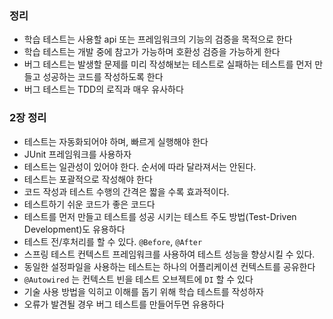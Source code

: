 ### 정리
- 학습 테스트는 사용할 api 또는 프레임워크의 기능의 검증을 목적으로 한다
- 학습 테스트는 개발 중에 참고가 가능하며 호환성 검증을 가능하게 한다
- 버그 테스트는 발생할 문제를 미리 작성해보는 테스트로 실패하는 테스트를 먼저 만들고 성공하는 코드를 작성하도록 한다
- 버그 테스트는 TDD의 로직과 매우 유사하다


### 2장 정리
- 테스트는 자동화되어야 하며, 빠르게 실행해야 한다
- JUnit 프레임워크를 사용하자
- 테스트는 일관성이 있어야 한다. 순서에 따라 달라져서는 안된다.
- 테스트는 포괄적으로 작성해야 한다 
- 코드 작성과 테스트 수행의 간격은 짧을 수록 효과적이다.
- 테스트하기 쉬운 코드가 좋은 코드다
- 테스트를 먼저 만들고 테스트를 성공 시키는 테스트 주도 방법(Test-Driven Development)도 유용하다
- 테스트 전/후처리를 할 수 있다. `@Before`, `@After`
- 스프링 테스트 컨텍스트 프레임워크를 사용하여 테스트 성능을 향상시킬 수 있다.
- 동일한 설정파일을 사용하는 테스트는 하나의 어플리케이션 컨텍스트를 공유한다
- `@Autowired` 는 컨텍스트 빈을 테스트 오브젝트에 `DI` 할 수 있다
- 기술 사용 방법을 익히고 이해를 돕기 위해 학습 테스트를 작성하자
- 오류가 발견될 경우 버그 테스트를 만들어두면 유용하다
